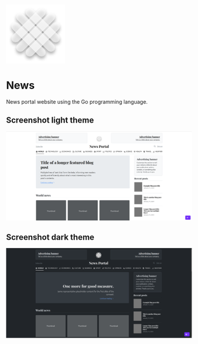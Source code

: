 ![Header](static/assets/brand/logo.png)

# News

News portal website using the Go programming language.

## Screenshot light theme

![Light theme](static/assets/img/light.png)

## Screenshot dark theme

![Light theme](static/assets/img/dark.png)
